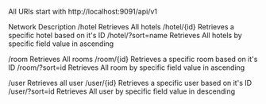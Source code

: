 All URIs start with 
http://localhost:9091/api/v1


Network            Description
/hotel             Retrieves All hotels
/hotel/{id}        Retrieves a specific hotel based on it's ID
/hotel/?sort=name  Retrieves All hotels by specific field value in ascending 


/room              Retrieves All  rooms
/room/{id}         Retrieves a specific room based on it's ID
/room/?sort=id     Retrieves All room by specific field value in ascending 

/user               Retrieves all user
/user/{id}          Retrieves a specific user based on it's ID
/user/?sort=id    Retrieves All user by specific field value in descending  

